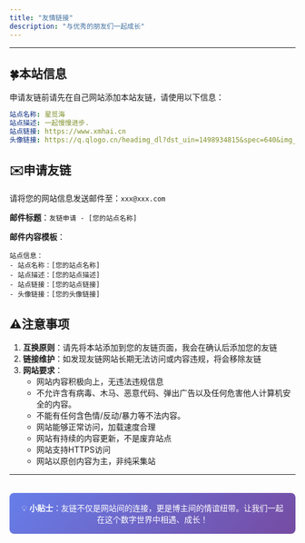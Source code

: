 ```yaml
---
title: "友情链接"
description: "与优秀的朋友们一起成长"
---
```


---

## 🍀本站信息

申请友链前请先在自己网站添加本站友链，请使用以下信息：

```yaml
站点名称: 星觅海
站点描述: 一起慢慢进步.
站点链接: https://www.xmhai.cn
头像链接: https://q.qlogo.cn/headimg_dl?dst_uin=1498934815&spec=640&img_type=jpg

```

## ✉️申请友链

请将您的网站信息发送邮件至：`xxx@xxx.com`

**邮件标题**：`友链申请 - [您的站点名称]`

**邮件内容模板**：

```
站点信息：
- 站点名称：[您的站点名称]
- 站点描述：[您的站点描述]
- 站点链接：[您的站点链接]
- 头像链接：[您的头像链接]
```


## ⚠️注意事项 

1. **互换原则**：请先将本站添加到您的友链页面，我会在确认后添加您的友链
2. **链接维护**：如发现友链网站长期无法访问或内容违规，将会移除友链
3. **网站要求**：
   - 网站内容积极向上，无违法违规信息
   - 不允许含有病毒、木马、恶意代码、弹出广告以及任何危害他人计算机安全的内容。
   - 不能有任何含色情/反动/暴力等不法内容。
   - 网站能够正常访问，加载速度合理
   - 网站有持续的内容更新，不是废弃站点
   - 网站支持HTTPS访问
   - 网站以原创内容为主，非纯采集站
---

<div class="tips">
💡 <strong>小贴士</strong>：友链不仅是网站间的连接，更是博主间的情谊纽带。让我们一起在这个数字世界中相遇、成长！
</div>

<style>
.tips {
  background: linear-gradient(135deg, #667eea 0%, #764ba2 100%);
  color: white;
  padding: 1rem;
  border-radius: 8px;
  margin: 2rem 0;
  text-align: center;
}

.friends-grid {
  display: grid;
  grid-template-columns: repeat(auto-fill, minmax(300px, 1fr));
  gap: 1rem;
  margin: 2rem 0;
}
</style>